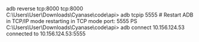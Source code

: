 adb reverse tcp:8000 tcp:8000
C:\Users\User\Downloads\Cyanase\code\api> adb tcpip 5555 # Restart ADB in TCP/IP mode
restarting in TCP mode port: 5555
PS C:\Users\User\Downloads\Cyanase\code\api> adb connect 10.156.124.53
connected to 10.156.124.53:5555
